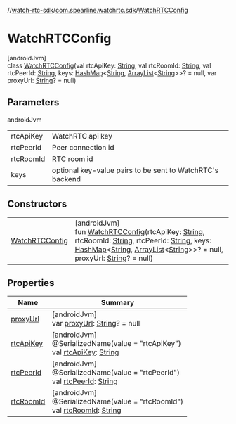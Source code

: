 //[watch-rtc-sdk](../../../index.md)/[com.spearline.watchrtc.sdk](../index.md)/[WatchRTCConfig](index.md)

# WatchRTCConfig

[androidJvm]\
class [WatchRTCConfig](index.md)(val rtcApiKey: [String](https://kotlinlang.org/api/latest/jvm/stdlib/kotlin/-string/index.html), val rtcRoomId: [String](https://kotlinlang.org/api/latest/jvm/stdlib/kotlin/-string/index.html), val rtcPeerId: [String](https://kotlinlang.org/api/latest/jvm/stdlib/kotlin/-string/index.html), keys: [HashMap](https://kotlinlang.org/api/latest/jvm/stdlib/kotlin.collections/-hash-map/index.html)&lt;[String](https://kotlinlang.org/api/latest/jvm/stdlib/kotlin/-string/index.html), [ArrayList](https://kotlinlang.org/api/latest/jvm/stdlib/kotlin.collections/-array-list/index.html)&lt;[String](https://kotlinlang.org/api/latest/jvm/stdlib/kotlin/-string/index.html)&gt;&gt;? = null, var proxyUrl: [String](https://kotlinlang.org/api/latest/jvm/stdlib/kotlin/-string/index.html)? = null)

## Parameters

androidJvm

| | |
|---|---|
| rtcApiKey | WatchRTC api key |
| rtcPeerId | Peer connection id |
| rtcRoomId | RTC room id |
| keys | optional key-value pairs to be sent to WatchRTC's backend |

## Constructors

| | |
|---|---|
| [WatchRTCConfig](-watch-r-t-c-config.md) | [androidJvm]<br>fun [WatchRTCConfig](-watch-r-t-c-config.md)(rtcApiKey: [String](https://kotlinlang.org/api/latest/jvm/stdlib/kotlin/-string/index.html), rtcRoomId: [String](https://kotlinlang.org/api/latest/jvm/stdlib/kotlin/-string/index.html), rtcPeerId: [String](https://kotlinlang.org/api/latest/jvm/stdlib/kotlin/-string/index.html), keys: [HashMap](https://kotlinlang.org/api/latest/jvm/stdlib/kotlin.collections/-hash-map/index.html)&lt;[String](https://kotlinlang.org/api/latest/jvm/stdlib/kotlin/-string/index.html), [ArrayList](https://kotlinlang.org/api/latest/jvm/stdlib/kotlin.collections/-array-list/index.html)&lt;[String](https://kotlinlang.org/api/latest/jvm/stdlib/kotlin/-string/index.html)&gt;&gt;? = null, proxyUrl: [String](https://kotlinlang.org/api/latest/jvm/stdlib/kotlin/-string/index.html)? = null) |

## Properties

| Name | Summary |
|---|---|
| [proxyUrl](proxy-url.md) | [androidJvm]<br>var [proxyUrl](proxy-url.md): [String](https://kotlinlang.org/api/latest/jvm/stdlib/kotlin/-string/index.html)? = null |
| [rtcApiKey](rtc-api-key.md) | [androidJvm]<br>@SerializedName(value = &quot;rtcApiKey&quot;)<br>val [rtcApiKey](rtc-api-key.md): [String](https://kotlinlang.org/api/latest/jvm/stdlib/kotlin/-string/index.html) |
| [rtcPeerId](rtc-peer-id.md) | [androidJvm]<br>@SerializedName(value = &quot;rtcPeerId&quot;)<br>val [rtcPeerId](rtc-peer-id.md): [String](https://kotlinlang.org/api/latest/jvm/stdlib/kotlin/-string/index.html) |
| [rtcRoomId](rtc-room-id.md) | [androidJvm]<br>@SerializedName(value = &quot;rtcRoomId&quot;)<br>val [rtcRoomId](rtc-room-id.md): [String](https://kotlinlang.org/api/latest/jvm/stdlib/kotlin/-string/index.html) |
